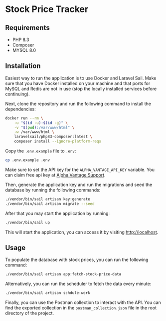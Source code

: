 # Stock Price Tracker

## Requirements

- PHP 8.3
- Composer
- MYSQL 8.0

## Installation

Easiest way to run the application is to use Docker and Laravel Sail. Make sure that you have Docker installed on your machine and that ports for MySQL and Redis are not in use (stop the locally installed services before continuing).

Next, clone the repository and run the following command to install the dependencies:

```bash
docker run --rm \
    -u "$(id -u):$(id -g)" \
    -v "$(pwd):/var/www/html" \
    -w /var/www/html \
    laravelsail/php83-composer:latest \
    composer install --ignore-platform-reqs
```

Copy the `.env.example` file to `.env`:

```bash
cp .env.example .env
```

Make sure to set the API key for the `ALPHA_VANTAGE_API_KEY` variable. You can claim free api key at [Alpha Vantage Support](https://www.alphavantage.co/support/#api-key).

Then, generate the application key and run the migrations and seed the database by running the following commands:

```bash
./vendor/bin/sail artisan key:generate
./vendor/bin/sail artisan migrate --seed
```

After that you may start the application by running:

```bash
./vendor/bin/sail up
```

This will start the application, you can access it by visiting [http://localhost](http://localhost).

## Usage

To populate the database with stock prices, you can run the following command:

```bash
./vendor/bin/sail artisan app:fetch-stock-price-data
```

Alternatively, you can run the scheduler to fetch the data every minute:

```bash
./vendor/bin/sail artisan schdule:work
```

Finally, you can use the Postman collection to interact with the API. You can find the exported collection in the `postman_collection.json` file in the root directory of the project.
